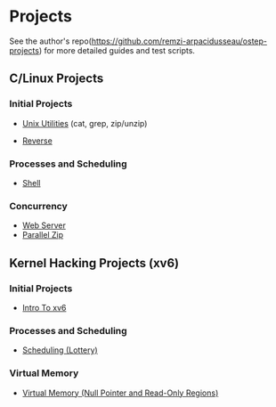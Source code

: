 # Projects

See the author's repo(https://github.com/remzi-arpacidusseau/ostep-projects) for more detailed guides and test scripts.

## C/Linux Projects

### Initial Projects

- [Unix Utilities](./initial-utilities) (cat, grep, zip/unzip)

- [Reverse](./initial-reverse)

### Processes and Scheduling

- [Shell](./processes-shell)

### Concurrency

- [Web Server](./concurrency-webserver)
- [Parallel Zip](./concurrency-pzip)

## Kernel Hacking Projects (xv6)

### Initial Projects

- [Intro To xv6](./initial-xv6)

### Processes and Scheduling

- [Scheduling (Lottery)](./scheduling-xv6-lottery)

### Virtual Memory

- [Virtual Memory (Null Pointer and Read-Only Regions)](./vm-xv6-intro)
